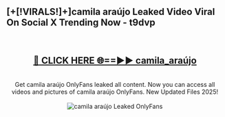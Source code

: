 <h2>[+[!VIRALS!]+]camila araújo Leaked Video Viral On Social X Trending Now - t9dvp</h2>
<br>
<div align="center">
<h2><a href="https://libra.edu.pl?camila_araújo" rel="nofollow">🔴 CLICK HERE 🌐==►► camila_araújo</a></h2>
<br>
Get camila araújo OnlyFans leaked all content. Now you can access all videos and pictures of camila araújo OnlyFans. New Updated Files 2025!
<br>
<br>
<a href="https://libra.edu.pl?camila_araújo" rel="nofollow" data-target="animated-image.originalLink"><img src="https://i.ibb.co.com/WyWwxjT/player-gif2.gif" alt="camila araújo Leaked OnlyFans" style="max-width: 100%; display: inline-block;" data-target="animated-image.originalImage"></a>
</div>
<br>